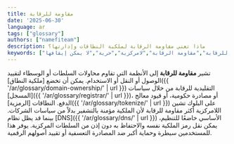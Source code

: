 ```yaml
---
title: مقاومة للرقابة
date: '2025-06-30'
language: ar
tags: ["glossary"]
authors: ["namefiteam"]
description: ماذا تعني مقاومة الرقابة لملكية النطاقات وإدارتها؟
keywords: ["مقاومة للرقابة","مقاومة الرقابة","لامركزية","حرية","لا يمكن إيقافها"]
---
```


تشير **مقاومة للرقابة** إلى الأنظمة التي تقاوم محاولات السلطات أو الوسطاء لتقييد الوصول أو النقل أو الاستخدام. يمكن أن تخضع [ملكية النطاق]({{ '/ar/glossary/domain-ownership/' | url }}) التقليدية للرقابة من خلال سياسات [المسجل]({{ '/ar/glossary/registrar/' | url }})، أو مصادرة حكومية، أو قيود معالج الدفع. النطاقات [الرمزية]({{ '/ar/glossary/tokenize/' | url }}) على البلوك تشين اللامركزية أكثر مقاومة للرقابة لأن الملكية مؤمنة بالتشفير بدلاً من سياسات الشركات. بينما قد يظل نظام [DNS]({{ '/ar/glossary/dns/' | url }}) الأساسي خاضعًا للتنظيم، يمكن نقل رمز الملكية نفسه والاحتفاظ به دون إذن من السلطات المركزية. يوفر هذا للمستخدمين سيطرة وحماية أكبر ضد المصادرة التعسفية أو تقييد أصولهم الرقمية.
